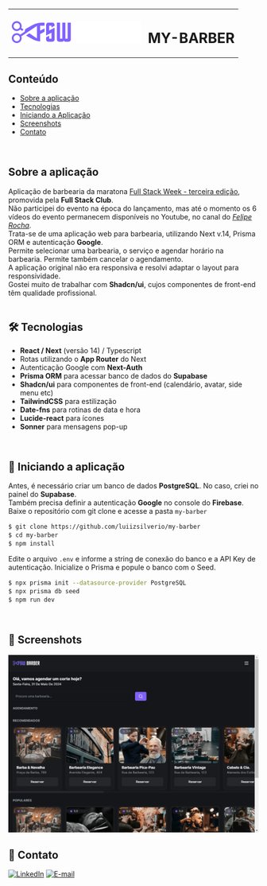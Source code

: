 <table>
  <tr>
    <td><img src="https://github.com/luiizsilverio/my-barber/blob/master/public/logo.png" /></td>
    <td><h1>MY-BARBER</h1></td>
  </tr>
</table>


## Conteúdo
* [Sobre a aplicação](#sobre-a-aplicação)
* [Tecnologias](#hammer_and_wrench-tecnologias)
* [Iniciando a Aplicação](#car-Iniciando-a-aplicação)
* [Screenshots](#camera_flash-screenshots)
* [Contato](#email-contato)

<br />

## Sobre a aplicação
Aplicação de barbearia da maratona [Full Stack Week - terceira edição](https://www.youtube.com/playlist?list=PLm-VCNNTu3LkXngXKFlGCssmn9kYlVn0n), promovida pela __Full Stack Club__.<br />
Não participei do evento na época do lançamento, mas até o momento os 6 vídeos do evento permanecem disponíveis no Youtube, no canal do [_Felipe Rocha_](https://www.youtube.com/@dicasparadevs).<br />
Trata-se de uma aplicação web para barbearia, utilizando Next v.14, Prisma ORM e autenticação __Google__.<br />
Permite selecionar uma barbearia, o serviço e agendar horário na barbearia. Permite também cancelar o agendamento.<br />
A aplicação original não era responsiva e resolvi adaptar o layout para responsividade.<br />
Gostei muito de trabalhar com __Shadcn/ui__, cujos componentes de front-end têm qualidade profissional.<br />
<br />

## :hammer_and_wrench: Tecnologias
* __React / Next__ (versão 14) / Typescript
* Rotas utilizando o __App Router__ do Next
* Autenticação Google com __Next-Auth__
* __Prisma ORM__ para acessar banco de dados do __Supabase__
* __Shadcn/ui__ para componentes de front-end (calendário, avatar, side menu etc)
* __TailwindCSS__ para estilização
* __Date-fns__ para rotinas de data e hora
* __Lucide-react__ para ícones
* __Sonner__ para mensagens pop-up
<br />

## :car: Iniciando a aplicação
Antes, é necessário criar um banco de dados __PostgreSQL__. No caso, criei no painel do __Supabase__.<br />
Também precisa definir a autenticação __Google__ no console do __Firebase__.<br />
Baixe o repositório com git clone e acesse a pasta ```my-barber```
```bash
$ git clone https://github.com/luiizsilverio/my-barber
$ cd my-barber
$ npm install
```
Edite o arquivo ```.env``` e informe a string de conexão do banco e a API Key de autenticação.
Inicialize o Prisma e popule o banco com o Seed.
```bash
$ npx prisma init --datasource-provider PostgreSQL
$ npx prisma db seed
$ npm run dev
```
<br />

## :camera_flash: Screenshots
![](https://github.com/luiizsilverio/my-barber/blob/master/app/assets/my-barber.gif)
<br />


## :email: Contato

[![LinkedIn](https://img.shields.io/badge/LinkedIn-0077B5?style=for-the-badge&logo=linkedin&logoColor=white)](https://www.linkedin.com/in/luiz-s-de-oliveira-6b6067210)
[![E-mail](https://img.shields.io/badge/Gmail-D14836?style=for-the-badge&logo=gmail&logoColor=white)](mailto:luiiz.silverio@gmail.com)
